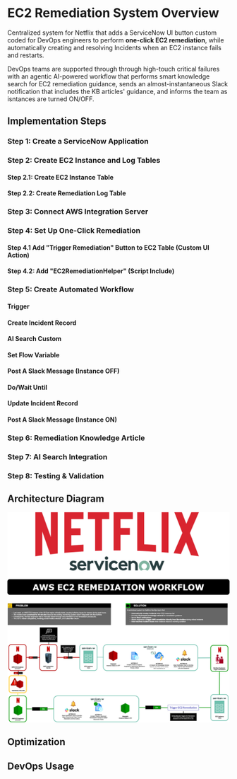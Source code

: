  # EC2 Remediation System Overview 
Centralized system for Netflix that adds a ServiceNow UI button custom coded for DevOps engineers to perform **one-click EC2 remediation**, while automatically creating and resolving Incidents when an EC2 instance fails and restarts. 

DevOps teams are supported through through high-touch critical failures with an agentic AI-powered workflow that performs smart knowledge search for EC2 remediation guidance, sends an almost-instantaneous Slack notification that includes the KB articles' guidance, and informs the team as isntances are turned ON/OFF.

## Implementation Steps 
### Step 1: Create a ServiceNow Application
### Step 2: Create EC2 Instance and Log Tables
#### Step 2.1: Create EC2 Instance Table
#### Step 2.2: Create Remediation Log Table
### Step 3: Connect AWS Integration Server
### Step 4: Set Up One-Click Remediation 
#### Step 4.1 Add "Trigger Remediation" Button to EC2 Table (Custom UI Action)
#### Step 4.2: Add "EC2RemediationHelper" (Script Include)
### Step 5: Create Automated Workflow
#### Trigger
#### Create Incident Record
#### AI Search Custom
#### Set Flow Variable 
#### Post A Slack Message (Instance OFF)
#### Do/Wait Until
#### Update Incident Record
#### Post A Slack Message (Instance ON)
### Step 6: Remediation Knowledge Article 
### Step 7: AI Search Integration 
### Step 8: Testing & Validation 

## Architecture Diagram
![Diagram](https://github.com/BerlynseaTyler/ec2-remediation-system/blob/main/Diagram.png)

## Optimization

## DevOps Usage 

